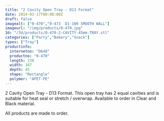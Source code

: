 ```yaml
---
title: "2 Cavity Open Tray - D13 Format"
date: 2014-03-17T00:00:00Z
draft: false
imagealt: ["0-470","0-473  D1-100 SMOOTH WALL"]
imageurl: "/img/products/0-470.jpg"
3d: "/3d/products/0-470-2-CAVITY-45mm-TRAY.stl"
categories: ["Party","Bakery","Snack"]
types: ["Tray"]
productinfo:
  internetno: "D648"
  productno: "0-470"
  length: 238
  width: 167
  depth: 45
  shape: "Rectangle"
  polymer: "APET-PE"
---
```

2 Cavity Open Tray - D13 Format. This open tray has 2 equal cavities and is suitable for heat seal or stretch / overwrap. Available to order in Clear and Black material.

All products are made to order.